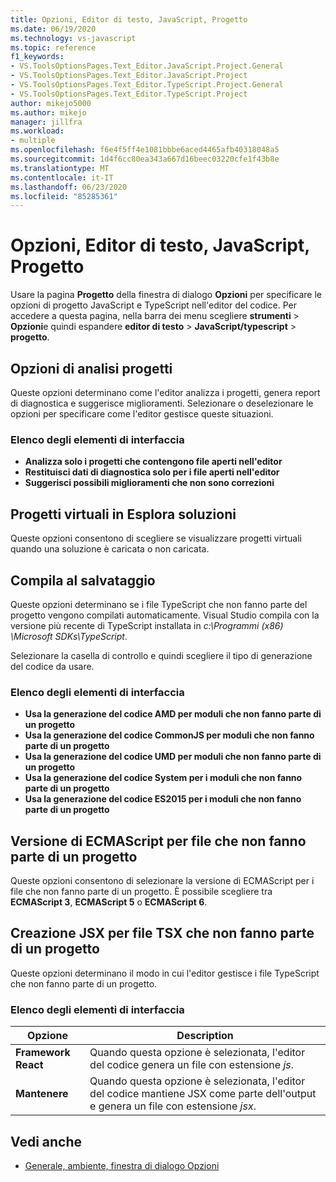 ```yaml
---
title: Opzioni, Editor di testo, JavaScript, Progetto
ms.date: 06/19/2020
ms.technology: vs-javascript
ms.topic: reference
f1_keywords:
- VS.ToolsOptionsPages.Text_Editor.JavaScript.Project.General
- VS.ToolsOptionsPages.Text_Editor.JavaScript.Project
- VS.ToolsOptionsPages.Text_Editor.TypeScript.Project.General
- VS.ToolsOptionsPages.Text_Editor.TypeScript.Project
author: mikejo5000
ms.author: mikejo
manager: jillfra
ms.workload:
- multiple
ms.openlocfilehash: f6e4f5ff4e1081bbbe6aced4465afb40318048a5
ms.sourcegitcommit: 1d4f6cc80ea343a667d16beec03220cfe1f43b8e
ms.translationtype: MT
ms.contentlocale: it-IT
ms.lasthandoff: 06/23/2020
ms.locfileid: "85285361"
---
```

# <a name="options-text-editor-javascript-project"></a>Opzioni, Editor di testo, JavaScript, Progetto

Usare la pagina **Progetto** della finestra di dialogo **Opzioni** per specificare le opzioni di progetto JavaScript e TypeScript nell'editor del codice. Per accedere a questa pagina, nella barra dei menu scegliere **strumenti**  >  **Opzioni**e quindi espandere **editor di testo**  >  **JavaScript/typescript**  >  **progetto**.

## <a name="project-analysis-options"></a>Opzioni di analisi progetti

Queste opzioni determinano come l'editor analizza i progetti, genera report di diagnostica e suggerisce miglioramenti. Selezionare o deselezionare le opzioni per specificare come l'editor gestisce queste situazioni.

### <a name="uielement-list"></a>Elenco degli elementi di interfaccia

- **Analizza solo i progetti che contengono file aperti nell'editor**
- **Restituisci dati di diagnostica solo per i file aperti nell'editor**
- **Suggerisci possibili miglioramenti che non sono correzioni**

## <a name="virtual-projects-in-solution-explorer"></a>Progetti virtuali in Esplora soluzioni

Queste opzioni consentono di scegliere se visualizzare progetti virtuali quando una soluzione è caricata o non caricata.

## <a name="compile-on-save"></a>Compila al salvataggio

Queste opzioni determinano se i file TypeScript che non fanno parte del progetto vengono compilati automaticamente. Visual Studio compila con la versione più recente di TypeScript installata in *c:\Programmi (x86) \Microsoft SDKs\TypeScript*.

Selezionare la casella di controllo e quindi scegliere il tipo di generazione del codice da usare.

### <a name="uielement-list"></a>Elenco degli elementi di interfaccia

- **Usa la generazione del codice AMD per moduli che non fanno parte di un progetto**
- **Usa la generazione del codice CommonJS per moduli che non fanno parte di un progetto**
- **Usa la generazione del codice UMD per moduli che non fanno parte di un progetto**
- **Usa la generazione del codice System per i moduli che non fanno parte di un progetto**
- **Usa la generazione del codice ES2015 per i moduli che non fanno parte di un progetto**

## <a name="ecmascript-version-for-files-that-are-not-part-of-a-project"></a>Versione di ECMAScript per file che non fanno parte di un progetto

Queste opzioni consentono di selezionare la versione di ECMAScript per i file che non fanno parte di un progetto. È possibile scegliere tra **ECMAScript 3**, **ECMAScript 5** o **ECMAScript 6**.

## <a name="jsx-emit-for-tsx-files-that-are-not-part-of-a-project"></a>Creazione JSX per file TSX che non fanno parte di un progetto

Queste opzioni determinano il modo in cui l'editor gestisce i file TypeScript che non fanno parte di un progetto.

### <a name="uielement-list"></a>Elenco degli elementi di interfaccia

|Opzione|Description|
|------------|-----------------|
|**Framework React**|Quando questa opzione è selezionata, l'editor del codice genera un file con estensione *js*.|
|**Mantenere**|Quando questa opzione è selezionata, l'editor del codice mantiene JSX come parte dell'output e genera un file con estensione *jsx*.|

## <a name="see-also"></a>Vedi anche

- [Generale, ambiente, finestra di dialogo Opzioni](../../ide/reference/general-environment-options-dialog-box.md)